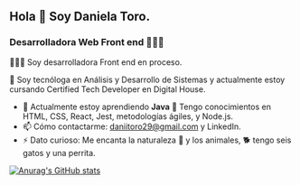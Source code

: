 ## Hola 👋 Soy Daniela Toro. 

### Desarrolladora Web Front end 👩🏻‍💻 

 
👩🏻‍💻 Soy desarrolladora Front end en proceso.  

🔭  Soy tecnóloga en Análisis y Desarrollo de Sistemas y actualmente estoy cursando Certified Tech Developer en Digital House. 

- 🌱 Actualmente estoy aprendiendo **Java** 
🚀 Tengo conocimientos en HTML, CSS, React, Jest, metodologías ágiles, y Node.js.
- 📫 Cómo contactarme: daniitoro29@gmail.com y LinkedIn. 
- ⚡ Dato curioso: Me encanta la naturaleza 🌿 y los animales, 🐕 tengo seis gatos y una perrita.  

[![Anurag's GitHub stats](https://github-readme-stats.vercel.app/api?username=daniitoro29)](https://github.com/anuraghazra/github-readme-stats) 
